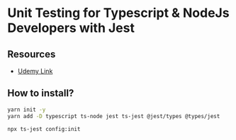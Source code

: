 # Unit Testing for Typescript & NodeJs Developers with Jest

## Resources

- [Udemy Link](https://www.udemy.com/course/unit-testing-typescript-nodejs/?couponCode=KEEPLEARNING)

## How to install?

```bash
yarn init -y
yarn add -D typescript ts-node jest ts-jest @jest/types @types/jest

npx ts-jest config:init
```
